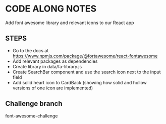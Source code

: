 # CODE ALONG NOTES

Add font awesome library and relevant icons to our React app

## STEPS

- Go to the docs at https://www.npmjs.com/package/@fortawesome/react-fontawesome
- Add relevant packages as dependencies
- Create library in data/fa-library.js
- Create SearchBar component and use the search icon next to the input field
- Add solid heart icon to CardBack (showing how solid and hollow versions of one icon are implemented)

## Challenge branch

font-awesome-challenge
